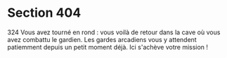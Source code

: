 # Section 404

324
Vous avez tourné en rond : vous voilà de retour dans la cave où
vous avez combattu  le gardien. Les gardes arcadiens vous y
attendent patiemment depuis un petit moment déjà. Ici s'achève
votre mission !